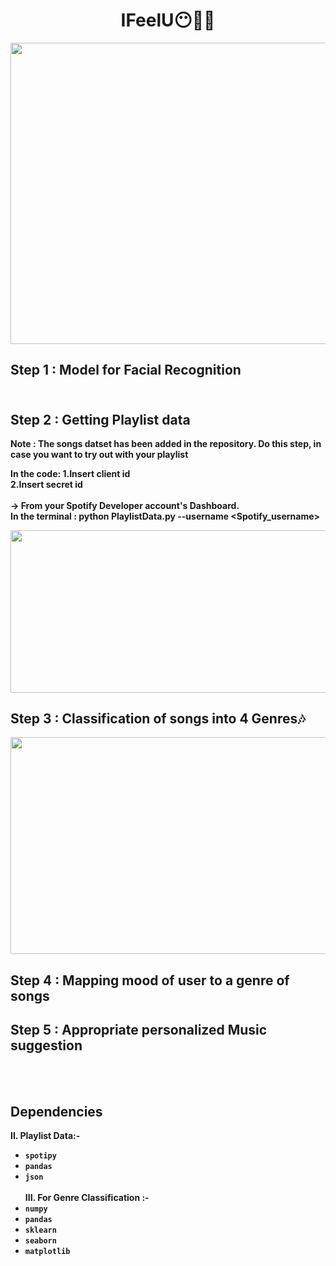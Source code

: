 <h1 align="center"><b>IFeelU😶🎵🤩</h1>

<p align="center">
 <img src="https://user-images.githubusercontent.com/54071144/114262903-1650be80-9a00-11eb-990a-c79848b55807.png" width="732" height="482">

## Step 1 : Model for Facial Recognition<br/><br/>


## Step 2 : Getting Playlist data<br/>
**Note : The songs datset has been added in the repository. Do this step, in case you want to try out with your playlist**

In the code:
1.Insert client id <br/>
2.Insert secret id <br/><br/>
-> From your Spotify Developer account's Dashboard.<br/>
 In the terminal : **python PlaylistData.py --username <Spotify_username>**<br/>


<img src="https://user-images.githubusercontent.com/54071144/114263383-c1fb0e00-9a02-11eb-928e-90382f459dc0.png" width="637" height="259.5">
<br/>
  
  
## Step 3 : Classification of songs into 4 Genres🎶<br/>

<img src="https://user-images.githubusercontent.com/54071144/114263496-74cb6c00-9a03-11eb-9d7c-4aef818d9608.png" width="657" height="347">
<br/>

## Step 4 : Mapping mood of user to a genre of songs



## Step 5 : Appropriate personalized Music suggestion
<br/><br/>

## Dependencies
**II. Playlist Data:-**
* ```spotipy```
*  ```pandas```
* ```json```<br/><br/>
**III. For Genre Classification :-**
* ```numpy```
* ```pandas```
* ```sklearn```
* ```seaborn```
* ```matplotlib```
